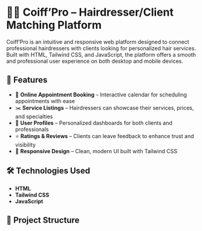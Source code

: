 # 💇‍♀️ Coiff’Pro – Hairdresser/Client Matching Platform

Coiff’Pro is an intuitive and responsive web platform designed to connect professional hairdressers with clients looking for personalized hair services. Built with HTML, Tailwind CSS, and JavaScript, the platform offers a smooth and professional user experience on both desktop and mobile devices.

## 🚀 Features

- 📅 **Online Appointment Booking** – Interactive calendar for scheduling appointments with ease  
- ✂️ **Service Listings** – Hairdressers can showcase their services, prices, and specialties  
- 👤 **User Profiles** – Personalized dashboards for both clients and professionals  
- ⭐ **Ratings & Reviews** – Clients can leave feedback to enhance trust and visibility  
- 📱 **Responsive Design** – Clean, modern UI built with Tailwind CSS

## 🛠️ Technologies Used

- **HTML**
- **Tailwind CSS**
- **JavaScript**

## 📂 Project Structure

